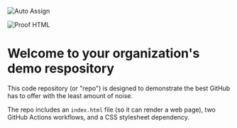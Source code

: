 ![Auto Assign](https://github.com/my-abhi-org/demo-repository/actions/workflows/auto-assign.yml/badge.svg)

![Proof HTML](https://github.com/my-abhi-org/demo-repository/actions/workflows/proof-html.yml/badge.svg)

# Welcome to your organization's demo respository
This code repository (or "repo") is designed to demonstrate the best GitHub has to offer with the least amount of noise.

The repo includes an `index.html` file (so it can render a web page), two GitHub Actions workflows, and a CSS stylesheet dependency.
